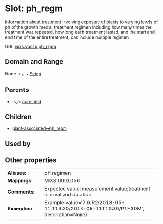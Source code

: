 
# Slot: ph_regm


Information about treatment involving exposure of plants to varying levels of ph of the growth media, treatment regimen including how many times the treatment was repeated, how long each treatment lasted, and the start and end time of the entire treatment; can include multiple regimen

URI: [mixs.vocab:ph_regm](https://w3id.org/mixs/vocab/ph_regm)


## Domain and Range

None &#8594;  <sub>0..\*</sub> [String](types/String.md)

## Parents

 *  is_a: [core field](core_field.md)

## Children

 *  [plant-associated➞ph_regm](plant_associated_ph_regm.md)

## Used by


## Other properties

|  |  |  |
| --- | --- | --- |
| **Aliases:** | | pH regimen |
| **Mappings:** | | MIXS:0001056 |
| **Comments:** | | Expected value: measurement value;treatment interval and duration |
| **Examples:** | | Example(value='7.6;R2/2018-05-11:T14:30/2018-05-11T19:30/P1H30M', description=None) |

